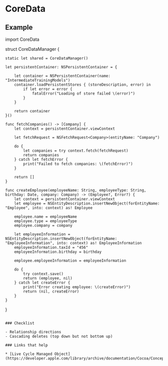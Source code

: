 # CoreData

## Example

import CoreData

struct CoreDataManager {

    static let shared = CoreDataManager()

    let persistentContainer: NSPersistentContainer = {

        let container = NSPersistentContainer(name: "IntermediateTrainingModels")
        container.loadPersistentStores { (storeDescription, error) in
            if let error = error {
                fatalError("Loading of store failed \(error)")
            }
        }

        return container
    }()

    func fetchCompanies() -> [Company] {
        let context = persistentContainer.viewContext

        let fetchRequest = NSFetchRequest<Company>(entityName: "Company")

        do {
            let companies = try context.fetch(fetchRequest)
            return companies
        } catch let fetchError {
            print("Failed to fetch companies: \(fetchError)")
        }

        return []
    }

    func createEmployee(employeeName: String, employeeType: String, birthday: Date, company: Company) -> (Employee?, Error?) {
        let context = persistentContainer.viewContext
        let employee = NSEntityDescription.insertNewObject(forEntityName: "Employee", into: context) as! Employee

        employee.name = employeeName
        employee.type = employeeType
        employee.company = company

        let employeeInformation = NSEntityDescription.insertNewObject(forEntityName: "EmployeeInformation", into: context) as! EmployeeInformation
        employeeInformation.taxId = "456"
        employeeInformation.birthday = birthday

        employee.employeeInformation = employeeInformation

        do {
            try context.save()
            return (employee, nil)
        } catch let createError {
            print("Error creating employee: \(createError)")
            return (nil, createError)
        }
    }
}
```

### Checklist

- Relationship directions
- Cascading deletes (top down but not bottom up)

### Links that help

* [Live Cycle Managed Object](https://developer.apple.com/library/archive/documentation/Cocoa/Conceptual/CoreData/LifeofaManagedObject.html)
